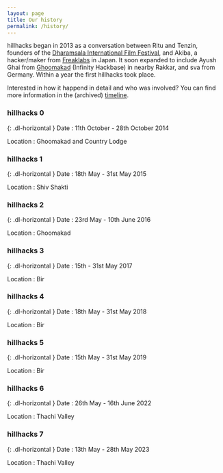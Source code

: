```yaml
---
layout: page
title: Our history
permalink: /history/
---
```


hillhacks began in 2013 as a conversation between Ritu and Tenzin, founders of
the [Dharamsala International Film Festival][1], and Akiba, a hacker/maker from
[Freaklabs][2] in Japan.  It soon expanded to include Ayush Ghai from
[Ghoomakad][3] (Infinity Hackbase) in nearby Rakkar, and sva from Germany.
Within a year the first hillhacks took place.

Interested in how it happend in detail and who was involved? You can find
more information in the (archived) [timeline][4].

[1]: http://diff.co.in/
[2]: http://www.freaklabs.org/
[3]: http://ghoomakad.com/
[4]: https://attic.hillhacks.in/timeline

### hillhacks 0

{: .dl-horizontal }
Date
: 11th October - 28th October 2014

Location
: Ghoomakad and Country Lodge


### hillhacks 1

{: .dl-horizontal }
Date
: 18th May - 31st May 2015

Location
: Shiv Shakti


### hillhacks 2

{: .dl-horizontal }
Date
: 23rd May - 10th June 2016

Location
: Ghoomakad


### hillhacks 3

{: .dl-horizontal }
Date
: 15th - 31st May 2017

Location
: Bir

### hillhacks 4

{: .dl-horizontal }
Date
: 18th May - 31st May 2018

Location
: Bir

### hillhacks 5

{: .dl-horizontal }
Date
: 15th May - 31st May 2019

Location
: Bir

### hillhacks 6

{: .dl-horizontal }
Date
: 26th May - 16th June 2022

Location
: Thachi Valley

### hillhacks 7

{: .dl-horizontal }
Date
: 13th May - 28th May 2023

Location
: Thachi Valley
